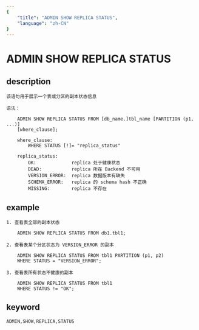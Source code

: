 ```yaml
---
{
    "title": "ADMIN SHOW REPLICA STATUS",
    "language": "zh-CN"
}
---
```


<!-- 
Licensed to the Apache Software Foundation (ASF) under one
or more contributor license agreements.  See the NOTICE file
distributed with this work for additional information
regarding copyright ownership.  The ASF licenses this file
to you under the Apache License, Version 2.0 (the
"License"); you may not use this file except in compliance
with the License.  You may obtain a copy of the License at

  http://www.apache.org/licenses/LICENSE-2.0

Unless required by applicable law or agreed to in writing,
software distributed under the License is distributed on an
"AS IS" BASIS, WITHOUT WARRANTIES OR CONDITIONS OF ANY
KIND, either express or implied.  See the License for the
specific language governing permissions and limitations
under the License.
-->

# ADMIN SHOW REPLICA STATUS

## description

    该语句用于展示一个表或分区的副本状态信息

    语法：

        ADMIN SHOW REPLICA STATUS FROM [db_name.]tbl_name [PARTITION (p1, ...)]
        [where_clause];

        where_clause:
            WHERE STATUS [!]= "replica_status"

        replica_status:
            OK:             replica 处于健康状态
            DEAD:           replica 所在 Backend 不可用
            VERSION_ERROR:  replica 数据版本有缺失
            SCHEMA_ERROR:   replica 的 schema hash 不正确
            MISSING:        replica 不存在

## example

    1. 查看表全部的副本状态

        ADMIN SHOW REPLICA STATUS FROM db1.tbl1;

    2. 查看表某个分区状态为 VERSION_ERROR 的副本

        ADMIN SHOW REPLICA STATUS FROM tbl1 PARTITION (p1, p2)
        WHERE STATUS = "VERSION_ERROR";
        
    3. 查看表所有状态不健康的副本

        ADMIN SHOW REPLICA STATUS FROM tbl1
        WHERE STATUS != "OK";

## keyword

    ADMIN,SHOW,REPLICA,STATUS

